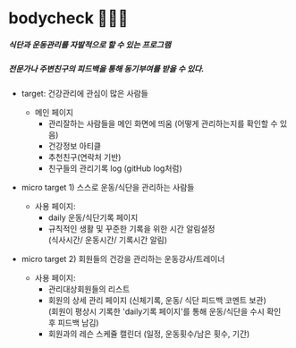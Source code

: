 # bodycheck 🧘‍🥗🍒
##### 식단과 운동관리를 자발적으로 할 수 있는 프로그램  
##### 전문가나 주변친구의 피드백을 통해 동기부여를 받을 수 있다.
- target: 건강관리에 관심이 많은 사람들

  - 메인 페이지
    - 관리잘하는 사람들을 메인 화면에 띄움 (어떻게 관리하는지를 확인할 수 있음)
    - 건강정보 아티클 
    - 추천친구(연락처 기반) 
    - 친구들의 관리기록 log (gitHub log처럼)


- micro target 1) 스스로 운동/식단을 관리하는 사람들  
    - 사용 페이지: 
      - daily 운동/식단기록 페이지 
      - 규칙적인 생활 및 꾸준한 기록을 위한 시간 알림설정  
         (식사시간/ 운동시간/ 기록시간 알림)
 
- micro target 2) 회원들의 건강을 관리하는 운동강사/트레이너
  - 사용 페이지: 
    -  관리대상회원들의 리스트
    -  회원의 상세 관리 페이지  (신체기록, 운동/ 식단 피드백 코멘트 보관)  
       (회원이 평상시 기록한 'daily기록 페이지'를 통해 운동/식단을 수시 확인 후 피드백 남김)
    -  회원과의 레슨 스케쥴 캘린더 (일정, 운동횟수/남은 횟수, 기간)
   
